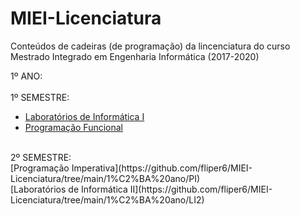 # MIEI-Licenciatura
Conteúdos de cadeiras (de programação) da lincenciatura do curso Mestrado Integrado em Engenharia Informática (2017-2020)

1º ANO: <br/>
<br/>
 1º SEMESTRE:
 - [Laboratórios de Informática I](https://github.com/fliper6/MIEI-Licenciatura/tree/main/1%C2%BA%20ano/LI1) <br/>
 - [Programação Funcional](https://github.com/fliper6/MIEI-Licenciatura/tree/main/1%C2%BA%20ano/PF) <br/>

<br/>
 2º SEMESTRE: <br/>
 [Programação Imperativa](https://github.com/fliper6/MIEI-Licenciatura/tree/main/1%C2%BA%20ano/PI) <br/>
 [Laboratórios de Informática II](https://github.com/fliper6/MIEI-Licenciatura/tree/main/1%C2%BA%20ano/LI2) <br/>
